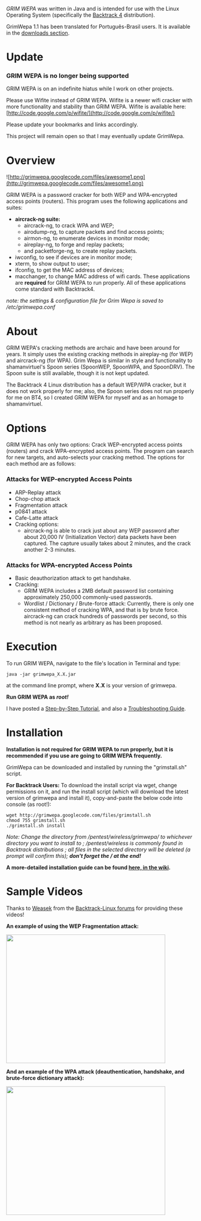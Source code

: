 _GRIM WEPA_ was written in Java and is intended for use with the Linux Operating System (specifically the [Backtrack 4](http://www.backtrack-linux.org/) distribution).

GrimWepa 1.1 has been translated for Português-Brasil users.  It is available in the [downloads section](http://grimwepa.googlecode.com/files/grimwepa-por.jar).

# Update #

### GRIM WEPA is no longer being supported ###

GRIM WEPA is on an indefinite hiatus while I work on other projects.

Please use Wifite instead of GRIM WEPA.  Wifite is a newer wifi cracker with more functionality and stability than GRIM WEPA.
Wifite is available here: [http://code.google.com/p/wifite/](http://code.google.com/p/wifite/)

Please update your bookmarks and links accordingly.

This project will remain open so that I may eventually update GrimWepa.


# Overview #

![http://grimwepa.googlecode.com/files/awesome1.png](http://grimwepa.googlecode.com/files/awesome1.png)

GRIM WEPA is a password cracker for both WEP and WPA-encrypted access points (routers).  This program uses the following applications and suites:
  * **aircrack-ng suite:**
    * aircrack-ng, to crack WPA and WEP;
    * airodump-ng, to capture packets and find access points;
    * airmon-ng, to enumerate devices in monitor mode;
    * aireplay-ng, to forge and replay packets;
    * and packetforge-ng, to create replay packets.
  * iwconfig, to see if devices are in monitor mode;
  * xterm, to show output to user;
  * ifconfig, to get the MAC address of devices;
  * macchanger, to change MAC address of wifi cards.
These applications are **required** for GRIM WEPA to run properly.
All of these applications come standard with Backtrack4.

_note: the settings & configuration file for Grim Wepa is saved to /etc/grimwepa.conf_

# About #

GRIM WEPA's cracking methods are archaic and have been around for years. It simply uses the existing cracking methods in aireplay-ng (for WEP) and aircrack-ng (for WPA).  Grim Wepa is similar in style and functionality to shamanvirtuel's Spoon series (SpoonWEP, SpoonWPA, and SpoonDRV). The Spoon suite is still available, though it is not kept updated.

The Backtrack 4 Linux distribution has a default WEP/WPA cracker, but it does not work properly for me; also, the Spoon series does not run properly for me on BT4, so I created GRIM WEPA for myself and as an homage to shamanvirtuel.


# Options #

GRIM WEPA has only two options: Crack WEP-encrypted access points (routers) and crack WPA-encrypted access points.  The program can search for new targets, and auto-selects your cracking method.  The options for each method are as follows:

### Attacks for WEP-encrypted Access Points ###

  * ARP-Replay attack
  * Chop-chop attack
  * Fragmentation attack
  * p0841 attack
  * Cafe-Latte attack
  * Cracking options:
    * aircrack-ng is able to crack just about any WEP password after about 20,000 IV (Initialization Vector) data packets have been captured. The capture usually takes about 2 minutes, and the crack another 2-3 minutes.


### Attacks for WPA-encrypted Access Points ###

  * Basic deauthorization attack to get handshake.
  * Cracking:
    * GRIM WEPA includes a 2MB default password list containing approximately 250,000 commonly-used passwords.
    * Wordlist / Dictionary / Brute-force attack: Currently, there is only one consistent method of cracking WPA, and that is by brute force.  aircrack-ng can crack hundreds of passwords per second, so this method is not nearly as arbitrary as has been proposed.


# Execution #
To run GRIM WEPA, navigate to the file's location in Terminal and type:
```
java -jar grimwepa_X.X.jar
```
at the command line prompt, where **X.X** is your version of grimwepa.

**Run GRIM WEPA as _root!_**

I have posted a [Step-by-Step Tutorial](http://code.google.com/p/grimwepa/wiki/Tutorial), and also a [Troubleshooting Guide](http://code.google.com/p/grimwepa/wiki/Troubleshooting).


# Installation #

**Installation is not required for GRIM WEPA to run properly, but it is recommended if you use are going to GRIM WEPA frequently.**

GrimWepa can be downloaded and installed by running the "grimstall.sh" script.

**For Backtrack Users:**
To download the install script via wget, change permissions on it, and run the install script (which will download the latest version of grimwepa and install it), copy-and-paste the below code into console (as root!):
```
wget http://grimwepa.googlecode.com/files/grimstall.sh
chmod 755 grimstall.sh
./grimstall.sh install

```
_Note: Change the directory from /pentest/wireless/grimwepa/ to whichever directory you want to install to ; /pentest/wireless is commonly found in Backtrack distributions ; all files in the selected directory will be deleted (a prompt will confirm this); **don't forget the / at the end!**_

**A more-detailed installation guide can be found [here, in the wiki](http://code.google.com/p/grimwepa/wiki/Installation).**

# Sample Videos #
Thanks to [Weasek](http://www.youtube.com/user/weasel1617) from the [Backtrack-Linux forums](http://www.backtrack-linux.org/forums/) for providing these videos!

**An example of using the WEP Fragmentation attack:**

<a href='http://www.youtube.com/watch?feature=player_embedded&v=7RSZP0zAAJE' target='_blank'><img src='http://img.youtube.com/vi/7RSZP0zAAJE/0.jpg' width='425' height=344 /></a>


**And an example of the WPA attack (deauthentication, handshake, and brute-force dictionary attack):**

<a href='http://www.youtube.com/watch?feature=player_embedded&v=3GdorNVFv6U' target='_blank'><img src='http://img.youtube.com/vi/3GdorNVFv6U/0.jpg' width='425' height=344 /></a>